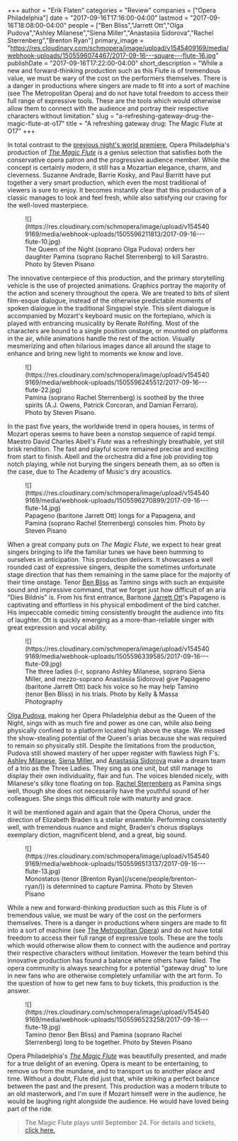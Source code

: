 +++
author = "Erik Flaten"
categories = "Review"
companies = ["Opera Philadelphia"]
date = "2017-09-16T17:16:00-04:00"
lastmod = "2017-09-16T18:08:00-04:00"
people = ["Ben Bliss","Jarrett Ott","Olga Pudova","Ashley Milanese","Siena Miller","Anastasiia Sidorova","Rachel Sterrenberg","Brenton Ryan"]
primary_image = "https://res.cloudinary.com/schmopera/image/upload/v1545409169/media/webhook-uploads/1505596074467/2017-09-16---square---flute-16.jpg"
publishDate = "2017-09-16T17:22:00-04:00"
short_description = "While a new and forward-thinking production such as this Flute is of tremendous value, we must be wary of the cost on the performers themselves. There is a danger in productions where singers are made to fit into a sort of machine (see The Metropolitan Opera) and do not have total freedom to access their full range of expressive tools. These are the tools which would otherwise allow them to connect with the audience and portray their respective characters without limitation."
slug = "a-refreshing-gateway-drug-the-magic-flute-at-o17"
title = "A refreshing gateway drug: The Magic Flute at O17"
+++

In total contrast to the [previous night's world premiere](/a-stunning-premiere-elizabeth-cree/), Opera Philadelphia's production of [*The Magic Flute*](https://www.operaphila.org/whats-on/on-stage-2017-2018/the-magic-flute/) is a genius selection that satisfies both the conservative opera patron and the progressive audience member. While the concept is certainly modern, it still has a Mozartian elegance, charm, and cleverness. Suzanne Andrade, Barrie Kosky, and Paul Barritt have put together a very smart production, which even the most traditional of viewers is sure to enjoy. It becomes instantly clear that this production of a classic manages to look and feel fresh, while also satisfying our craving for the well-loved masterpiece. 

<figure data-type="image">
![](https://res.cloudinary.com/schmopera/image/upload/v1545409169/media/webhook-uploads/1505596211813/2017-09-16---flute-10.jpg)
<figcaption>The Queen of the Night (soprano Olga Pudova) orders her daughter Pamina (soprano Rachel Sterrenberg) to kill Sarastro. Photo by Steven Pisano</figcaption>
</figure>

The innovative centerpiece of this production, and the primary storytelling vehicle is the use of projected animations. Graphics portray the majority of the action and scenery throughout the opera. We are treated to bits of silent film-esque dialogue, instead of the otherwise predictable moments of spoken dialogue in the traditional Singspiel style. This silent dialogue is accompanied by Mozart's keyboard music on the fortepiano, which is played with entrancing musicality by Renate Rohlfing. Most of the characters are bound to a single position onstage, or mounted on platforms in the air, while animations handle the rest of the action. Visually mesmerizing and often hilarious images dance all around the stage to enhance and bring new light to moments we know and love. 

<figure data-type="image">
![](https://res.cloudinary.com/schmopera/image/upload/v1545409169/media/webhook-uploads/1505596245512/2017-09-16---flute-22.jpg)
<figcaption>Pamina (soprano Rachel Sterrenberg) is soothed by the three spirits (A.J. Owens, Patrick Corcoran, and Damian Ferraro). Photo by Steven Pisano.</figcaption>
</figure>

In the past five years, the worldwide trend in opera houses, in terms of Mozart operas seems to have been a nonstop sequence of rapid tempi. Maestro David Charles Abell's *Flute* was a refreshingly breathable, yet still brisk rendition. The fast and playful score remained precise and exciting from start to finish. Abell and the orchestra did a fine job providing top notch playing, while not burying the singers beneath them, as so often is the case, due to The Academy of Music's dry acoustics.

<figure data-type="image">
![](https://res.cloudinary.com/schmopera/image/upload/v1545409169/media/webhook-uploads/1505596270899/2017-09-16---flute-14.jpg)
<figcaption>Papageno (baritone Jarrett Ott) longs for a Papagena, and Pamina (soprano Rachel Sterrenberg) consoles him. Photo by Steven Pisano</figcaption>
</figure>

When a great company puts on *The Magic Flute*, we expect to hear great singers bringing to life the familiar tunes we have been humming to ourselves in anticipation. This production delivers. It showcases a well rounded cast of expressive singers, despite the sometimes unfortunate stage direction that has them remaining in the same place for the majority of their time onstage. Tenor [Ben Bliss](/scene/people/ben-bliss/) as Tamino sings with such an exquisite sound and impressive command, that we forget just how difficult of an aria "Dies Bildnis" is. From his first entrance, Baritone [Jarrett Ott](/scene/people/jarrett-ott/)'s Papageno is captivating and effortless in his physical embodiment of the bird catcher. His impeccable comedic timing consistently brought the audience into fits of laughter. Ott is quickly emerging as a more-than-reliable singer with great expression and vocal ability. 

<figure data-type="image">
![](https://res.cloudinary.com/schmopera/image/upload/v1545409169/media/webhook-uploads/1505596339585/2017-09-16---flute-09.jpg)<figcaption>The three ladies (l-r, soprano Ashley Milanese, soprano Siena Miller, and mezzo-soprano Anastasiia Sidorova) give Papageno (baritone Jarrett Ott) back his voice so he may help Tamino (tenor Ben Bliss) in his trials. Photo by Kelly & Massa Photography</figcaption>
</figure>

[Olga Pudova](/scene/people/olga-pudova/), making her Opera Philadelphia debut as the Queen of the Night, sings with as much fire and power as one can, while also being physically confined to a platform located high above the stage. We missed the show-stealing potential of the Queen's arias because she was required to remain so physically still. Despite the limitations from the production, Pudova still showed mastery of her upper register with flawless high F's. [Ashley Milanese](/scene/people/ashley-milanese/), [Siena Miller](/scene/people/siena-miller/), and [Anastasiia Sidorova](/scene/people/anastasiia-sidorova/) make a dream team of a trio as the Three Ladies. They sing as one unit, but still manage to display their own individuality, flair and fun. The voices blended nicely, with Milanese's silky tone floating on top. [Rachel Sterrenberg](/scene/people/rachel-sterrenberg/) as Pamina sings well, though she does not necessarily have the youthful sound of her colleagues. She sings this difficult role with maturity and grace.

It will be mentioned again and again that the Opera Chorus, under the direction of Elizabeth Braden is a stellar ensemble. Performing consistently well, with tremendous nuance and might, Braden's chorus displays exemplary diction, magnificent blend, and a great, big sound. 

<figure data-type="image">
![](https://res.cloudinary.com/schmopera/image/upload/v1545409169/media/webhook-uploads/1505596513137/2017-09-16---flute-13.jpg)
<figcaption>Monostatos (tenor [Brenton Ryan](/scene/people/brenton-ryan/)) is determined to capture Pamina. Photo by Steven Pisano</figcaption>
</figure>

While a new and forward-thinking production such as this *Flute* is of tremendous value, we must be wary of the cost on the performers themselves. There is a danger in productions where singers are made to fit into a sort of machine (see [The Metropolitan Opera](http://www.npr.org/sections/deceptivecadence/2012/05/07/152183689/wagners-dream-is-it-the-mets-nightmare)) and do not have total freedom to access their full range of expressive tools. These are the tools which would otherwise allow them to connect with the audience and portray their respective characters without limitation. However the team behind this innovative production has found a balance where others have failed. The opera community is always searching for a potential "gateway drug" to lure in new fans who are otherwise completely unfamiliar with the art form. To the question of how to get new fans to buy tickets, this production is the answer. 

<figure data-type="image">
![](https://res.cloudinary.com/schmopera/image/upload/v1545409169/media/webhook-uploads/1505596523258/2017-09-16---flute-19.jpg)
<figcaption>Tamino (tenor Ben Bliss) and Pamina (soprano Rachel Sterrenberg) long to be together. Photo by Steven Pisano</figcaption>
</figure>

Opera Philadelphia's [*The Magic Flute*](https://www.operaphila.org/whats-on/on-stage-2017-2018/the-magic-flute/) was beautifully presented, and made for a true delight of an evening. Opera is meant to be entertaining, to remove us from the mundane, and to transport us to another place and time. Without a doubt, Flute did just that, while striking a perfect balance between the past and the present. This production was a modern tribute to an old masterwork, and I'm sure if Mozart himself were in the audience, he would be laughing right alongside the audience. He would have loved being part of the ride.

>The Magic Flute plays until September 24. For details and tickets, [click here.](https://www.operaphila.org/whats-on/on-stage-2017-2018/the-magic-flute/)
